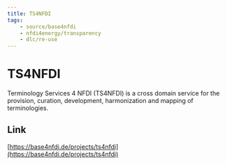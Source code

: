 ```yaml
---
title: TS4NFDI
tags:
    - source/base4nfdi
    - nfdi4energy/transparency
    - dlc/re-use
---
```

# TS4NFDI
Terminology Services 4 NFDI (TS4NFDI) is a cross domain service for the provision, curation, development, harmonization and mapping of terminologies.

## Link
[https://base4nfdi.de/projects/ts4nfdi](https://base4nfdi.de/projects/ts4nfdi)
